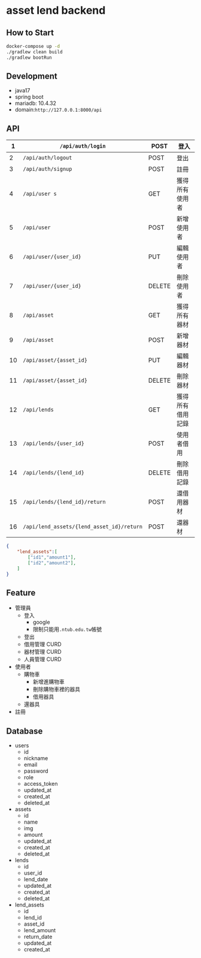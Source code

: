 # asset lend backend

## How to Start

```bash
docker-compose up -d
./gradlew clean build
./gradlew bootRun
```

## Development

- java17
- spring boot
- mariadb: 10.4.32
- domain:`http://127.0.0.1:8000/api`

## API

| 1 | `/api/auth/login` | POST | 登入 |
| --- | --- | --- | --- |
| 2 | `/api/auth/logout` | POST | 登出 |
| 3 | `/api/auth/signup` | POST | 註冊 |
| 4 | `/api/user s` | GET | 獲得所有使用者 |
| 5 | `/api/user` | POST | 新增使用者 |
| 6 | `/api/user/{user_id}` | PUT | 編輯使用者 |
| 7 | `/api/user/{user_id}` | DELETE | 刪除使用者 |
| 8 | `/api/asset` | GET | 獲得所有器材 |
| 9 | `/api/asset` | POST | 新增器材 |
| 10 | `/api/asset/{asset_id}` | PUT | 編輯器材 |
| 11 | `/api/asset/{asset_id}` | DELETE | 刪除器材 |
| 12 | `/api/lends` | GET | 獲得所有借用記錄 |
| 13 | `/api/lends/{user_id}`  | POST | 使用者借用 |
| 14 | `/api/lends/{lend_id}` | DELETE | 刪除借用記錄 |
| 15 | `/api/lends/{lend_id}/return` | POST | 還借用器材 |
| 16 | `/api/lend_assets/{lend_asset_id}/return`  | POST | 還器材 |

```json
{
    "lend_assets":[
        ["id1","amount1"],
        ["id2","amount2"],
    ]
}
```

## Feature

- 管理員
    - 登入
        - google
        - 限制只能用`.ntub.edu.tw`帳號
    - 登出
    - 借用管理 CURD
    - 器材管理 CURD
    - 人員管理 CURD
- 使用者
    - 購物車
        - 新增進購物車
        - 刪除購物車裡的器具
        - 借用器具
    - 還器具
- 註冊

## Database

- users
    - id
    - nickname
    - email
    - password
    - role
    - access_token
    - updated_at
    - created_at
    - deleted_at
- assets
    - id
    - name
    - img
    - amount
    - updated_at
    - created_at
    - deleted_at
- lends
    - id
    - user_id
    - lend_date
    - updated_at
    - created_at
    - deleted_at
- lend_assets
    - id
    - lend_id
    - asset_id
    - lend_amount
    - return_date
    - updated_at
    - created_at